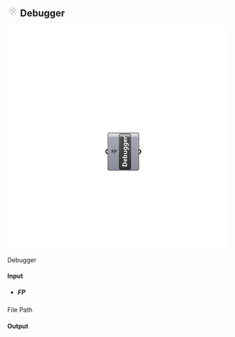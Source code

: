## ![](../../images/icons/Debugger.png) Debugger

![](../../images/components/Debugger.png)

Debugger

#### Input
* ##### FP 
File Path

#### Output